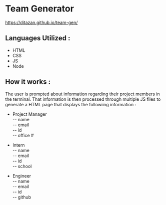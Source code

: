 # Team Generator

https://ditazan.github.io/team-gen/

## Languages Utilized :
- HTML
- CSS
- JS
- Node


## How it works :
The user is prompted about information regarding their project members in the terminal. That information is then processed through multiple JS files to generate a HTML page that displays the followiing information :
- Project Manager <br>
-- name <br>
-- email <br>
-- id <br>
-- office # <br>

- Intern <br>
-- name <br>
-- email <br>
-- id <br>
-- school <br>

- Engineer <br>
-- name <br>
-- email <br>
-- id <br>
-- github <br>